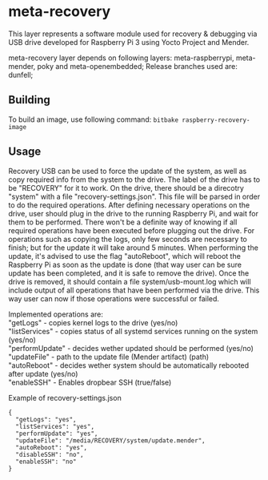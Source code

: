 # meta-recovery

This layer represents a software module used for recovery & debugging via USB drive developed for Raspberry Pi 3 using Yocto Project and Mender. 

meta-recovery layer depends on following layers: meta-raspberrypi, meta-mender, poky and meta-openembedded;
Release branches used are: dunfell;

## Building
To build an image, use following command: 
`bitbake raspberry-recovery-image`

## Usage
Recovery USB can be used to force the update of the system, as well as copy required info from the system to the drive. The label of the drive has to be "RECOVERY" for it to work. On the drive, there should be a direcotry "system" with a file "recovery-settings.json". This file will be parsed in order to do the required operations.  After defining necessary operations on the drive, user should plug in the drive to the running Raspberry Pi, and wait for them to be performed. There won't be a definite way of knowing if all required operations have been executed before plugging out the drive. For operations such as copying the logs, only few seconds are necessary to finish; but for the update it will take around 5 minutes. When performing the update, it's advised to use the flag "autoReboot", which will reboot the Raspberry Pi as soon as the update is done (that way user can be sure update has been completed, and it is safe to remove the drive).
Once the drive is removed, it should contain a file system/usb-mount.log which will include output of all operations that have been performed via the drive. This way user can now if those operations were successful or failed.

Implemented operations are: <br />
"getLogs" - copies kernel logs to the drive (yes/no) <br />
"listServices" - copies status of all systemd services running on the system (yes/no) <br />
"performUpdate" - decides wether updated should be performed (yes/no) <br />
"updateFile" - path to the update file (Mender artifact) (path) <br />
"autoReboot" - decides wether system should be automatically rebooted after update (yes/no) <br />
"enableSSH" - Enables dropbear SSH (true/false) <br />


Example of recovery-settings.json
```
{
  "getLogs": "yes",
  "listServices": "yes",
  "performUpdate": "yes",
  "updateFile": "/media/RECOVERY/system/update.mender",
  "autoReboot": "yes",
  "disableSSH": "no",
  "enableSSH": "no"
}
```

